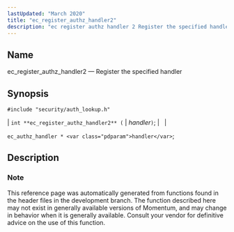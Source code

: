 ```yaml
---
lastUpdated: "March 2020"
title: "ec_register_authz_handler2"
description: "ec register authz handler 2 Register the specified handler int ec register authz handler 2 handler ec authz handler handler This reference page was automatically generated from functions found in the header files in the development branch The function described here may not exist in generally available versions of Momentum..."
---
```


<a name="apis.ec_register_authz_handler2"></a> 
## Name

ec_register_authz_handler2 — Register the specified handler

## Synopsis

`#include "security/auth_lookup.h"`

| `int **ec_register_authz_handler2** (` | <var class="pdparam">handler</var>`)`; |   |

`ec_authz_handler * <var class="pdparam">handler</var>`;<a name="idp59648176"></a> 
## Description

### Note

This reference page was automatically generated from functions found in the header files in the development branch. The function described here may not exist in generally available versions of Momentum, and may change in behavior when it is generally available. Consult your vendor for definitive advice on the use of this function.